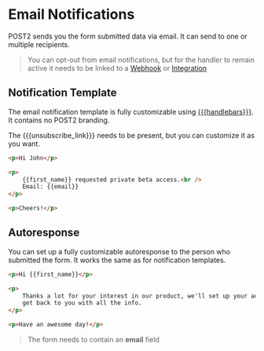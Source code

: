 # Email Notifications

POST2 sends you the form submitted data via email. It can send to one or multiple recipients.

> You can opt-out from email notifications, but for the handler to remain active it needs to be linked to a [Webhook](webhooks.md) or [Integration](integrations.md)

## Notification Template

The email notification template is fully customizable using [{{{handlebars}}}](handlebarsjs.com). It contains no POST2 branding.

The {{{unsubscribe_link}}} needs to be present, but you can customize it as you want.

```html
<p>Hi John</p>

<p>
    {{first_name}} requested private beta access.<br />
    Email: {{email}}
</p>

<p>Cheers!</p>
```

## Autoresponse

You can set up a fully customizable autoresponse to the person who submitted the form. It works the same as for notification templates.

```html
<p>Hi {{first_name}}</p>

<p>
    Thanks a lot for your interest in our product, we'll set up your account and
    get back to you with all the info.
</p>

<p>Have an awesome day!</p>
```

> The form needs to contain an **email** field
